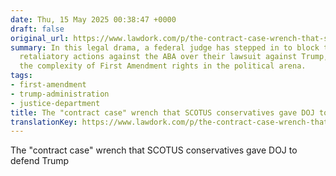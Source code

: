 ```yaml
---
date: Thu, 15 May 2025 00:38:47 +0000
draft: false
original_url: https://www.lawdork.com/p/the-contract-case-wrench-that-scotus
summary: In this legal drama, a federal judge has stepped in to block the DOJ's seemingly
  retaliatory actions against the ABA over their lawsuit against Trump, highlighting
  the complexity of First Amendment rights in the political arena.
tags:
- first-amendment
- trump-administration
- justice-department
title: The "contract case" wrench that SCOTUS conservatives gave DOJ to defend Trump
translationKey: https://www.lawdork.com/p/the-contract-case-wrench-that-scotus
---
```


The "contract case" wrench that SCOTUS conservatives gave DOJ to defend Trump